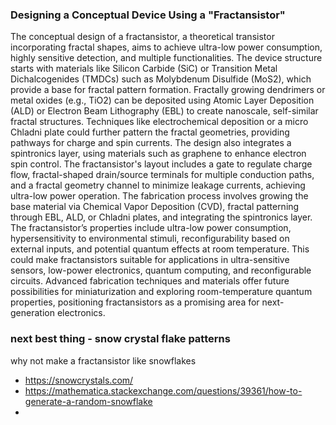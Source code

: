 ### Designing a Conceptual Device Using a "Fractansistor"

The conceptual design of a fractansistor, a theoretical transistor incorporating fractal shapes, aims to achieve ultra-low power consumption, highly sensitive detection, and multiple functionalities. The device structure starts with materials like Silicon Carbide (SiC) or Transition Metal Dichalcogenides (TMDCs) such as Molybdenum Disulfide (MoS2), which provide a base for fractal pattern formation. Fractally growing dendrimers or metal oxides (e.g., TiO2) can be deposited using Atomic Layer Deposition (ALD) or Electron Beam Lithography (EBL) to create nanoscale, self-similar fractal structures. Techniques like electrochemical deposition or a micro Chladni plate could further pattern the fractal geometries, providing pathways for charge and spin currents. The design also integrates a spintronics layer, using materials such as graphene to enhance electron spin control. The fractansistor's layout includes a gate to regulate charge flow, fractal-shaped drain/source terminals for multiple conduction paths, and a fractal geometry channel to minimize leakage currents, achieving ultra-low power operation. The fabrication process involves growing the base material via Chemical Vapor Deposition (CVD), fractal patterning through EBL, ALD, or Chladni plates, and integrating the spintronics layer. The fractansistor’s properties include ultra-low power consumption, hypersensitivity to environmental stimuli, reconfigurability based on external inputs, and potential quantum effects at room temperature. This could make fractansistors suitable for applications in ultra-sensitive sensors, low-power electronics, quantum computing, and reconfigurable circuits. Advanced fabrication techniques and materials offer future possibilities for miniaturization and exploring room-temperature quantum properties, positioning fractansistors as a promising area for next-generation electronics.

### next best thing - snow crystal flake patterns 
why not make a fractansistor like snowflakes

- https://snowcrystals.com/
- https://mathematica.stackexchange.com/questions/39361/how-to-generate-a-random-snowflake
- 
